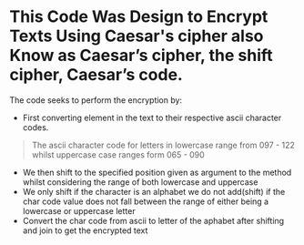 # This Code Was Design to Encrypt Texts Using Caesar's cipher also Know as Caesar’s cipher, the shift cipher, Caesar’s code.
The code seeks to perform the encryption by:

* First converting element in the text to their respective ascii character codes.
> The ascii character code for letters in lowercase range from 097 - 122 whilst uppercase case ranges form 065 - 090
* We then shift to the specified position given as argument to the method whilst considering the range of both lowercase and uppercase
* We only shift if the character  is an alphabet we do not add(shift) if the char code value does not fall between the range of either being a lowercase or uppercase letter
* Convert the char code from ascii to letter of the aphabet after shifting and join to get the encrypted text
